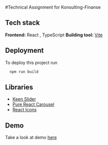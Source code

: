 #Technical Assignment for Konsulting-Finanse

## Tech stack

**Frontend:** React , TypeScript 
**Building tool:** [Vite](https://vitejs.dev)

## Deployment

To deploy this project run

```bash
  npm run build
```

## Libraries
 - [Keen Slider](https://keen-slider.io)
- [Pure React Carousel](https://github.com/express-labs/pure-react-carousel?tab=readme-ov-file#carouselprovider-)
- [React Icons ](https://react-icons.github.io/react-icons/)

## Demo

Take a look at demo [here](https://consulting-task-slider.netlify.app)
